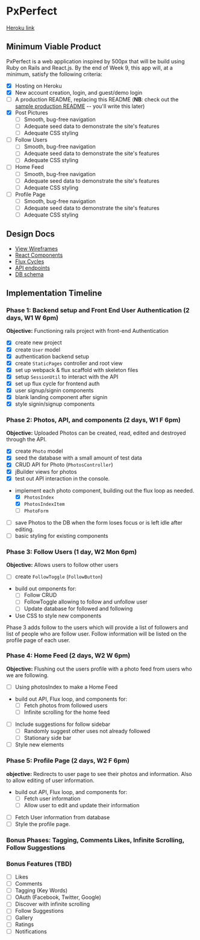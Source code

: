 # PxPerfect

[Heroku link][heroku]

[heroku]: http://www.herokuapp.com

## Minimum Viable Product

PxPerfect is a web application inspired by 500px that will be build using Ruby on Rails and React.js. By the end of Week 9, this app will, at a minimum, satisfy the following criteria:

- [x] Hosting on Heroku
- [x] New account creation, login, and guest/demo login
- [ ] A production README, replacing this README (**NB**: check out the [sample production README](docs/production_readme.md) -- you'll write this later)
- [x] Post Pictures
  - [ ] Smooth, bug-free navigation
  - [ ] Adequate seed data to demonstrate the site's features
  - [ ] Adequate CSS styling
- [ ] Follow Users
  - [ ] Smooth, bug-free navigation
  - [ ] Adequate seed data to demonstrate the site's features
  - [ ] Adequate CSS styling
- [ ] Home Feed
  - [ ] Smooth, bug-free navigation
  - [ ] Adequate seed data to demonstrate the site's features
  - [ ] Adequate CSS styling
- [ ] Profile Page
  - [ ] Smooth, bug-free navigation
  - [ ] Adequate seed data to demonstrate the site's features
  - [ ] Adequate CSS styling

## Design Docs
* [View Wireframes][views]
* [React Components][components]
* [Flux Cycles][flux-cycles]
* [API endpoints][api-endpoints]
* [DB schema][schema]

[views]: docs/views.md
[components]: docs/components.md
[flux-cycles]: docs/flux-cycles.md
[api-endpoints]: docs/api-endpoints.md
[schema]: docs/schema.md

## Implementation Timeline

### Phase 1: Backend setup and Front End User Authentication (2 days, W1 W 6pm)

**Objective:** Functioning rails project with front-end Authentication

- [x] create new project
- [x] create `User` model
- [x] authentication backend setup
- [x] create `StaticPages` controller and root view
- [x] set up webpack & flux scaffold with skeleton files
- [x] setup `SessionUtil` to interact with the API
- [x] set up flux cycle for frontend auth
- [x] user signup/signin components
- [x] blank landing component after signin
- [x] style signin/signup components

### Phase 2: Photos, API, and components (2 days, W1 F 6pm)

**Objective:** Uploaded Photos can be created, read, edited and destroyed through
the API.

- [x] create `Photo` model
- [x] seed the database with a small amount of test data
- [x] CRUD API for Photo (`PhotosController`)
- [x] jBuilder views for photos
- [x] test out API interaction in the console.
- implement each photo component, building out the flux loop as needed.
  - [x] `PhotosIndex`
  - [x] `PhotosIndexItem`
  - [ ] `PhotoForm`
- [ ] save Photos to the DB when the form loses focus or is left idle after editing.
- [ ] basic styling for existing components

### Phase 3: Follow Users (1 day, W2 Mon 6pm)

**Objective:** Allows users to follow other users

- [ ] create `FollowToggle` (`FollowButton`)
- build out omponents for:
  - [ ] Follow CRUD
  - [ ] FollowToggle allowing to follow and unfollow user
  - [ ] Update database for followed and following
- Use CSS to style new components

Phase 3 adds follow to the users which will provide a list of followers and list of people who are follow user.
Follow information will be listed on the profile page of each user.

### Phase 4: Home Feed (2 days, W2 W 6pm)

**Objective:** Flushing out the users profile with a photo feed from users who we are following.

- [ ] Using photosIndex to make a Home Feed
- build out API, Flux loop, and components for:
  - [ ] Fetch photos from followed users
  - [ ] Infinite scrolling for the home feed
- [ ] Include suggestions for follow sidebar
  - [ ] Randomly suggest other uses not already followed
  - [ ] Stationary side bar
- [ ] Style new elements

### Phase 5: Profile Page (2 days, W2 F 6pm)

**objective:** Redirects to user page to see their photos and information. Also to allow editing of user information.

- build out API, Flux loop, and components for:
  - [ ] Fetch user information
  - [ ] Allow user to edit and update their information
- [ ] Fetch User information from database
- [ ] Style the profile page.

### Bonus Phases: Tagging, Comments Likes, Infinite Scrolling, Follow Suggestions

### Bonus Features (TBD)
- [ ] Likes
- [ ] Comments
- [ ] Tagging (Key Words)
- [ ] OAuth (Facebook, Twitter, Google)
- [ ] Discover with infinite scrolling
- [ ] Follow Suggestions
- [ ] Gallery
- [ ] Ratings
- [ ] Notifications

[phase-one]: docs/phases/phase1.md
[phase-two]: docs/phases/phase2.md
[phase-three]: docs/phases/phase3.md
[phase-four]: docs/phases/phase4.md
[phase-five]: docs/phases/phase5.md
